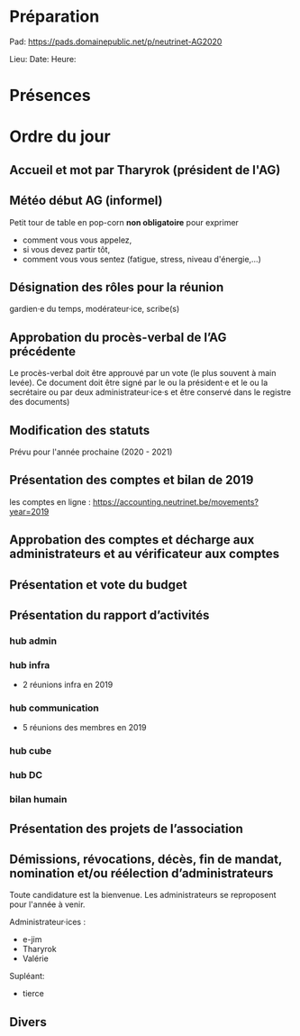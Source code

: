 <!-- TITLE: AG -->
<!-- SUBTITLE: AG portant sur 2019/2020 General Assembly -->

# Préparation
Pad: https://pads.domainepublic.net/p/neutrinet-AG2020

Lieu:
Date:
Heure:

# Présences

# Ordre du jour
## Accueil et mot par Tharyrok (président de l'AG)
## Météo début AG (informel)
Petit tour de table en pop-corn **non obligatoire** pour exprimer

* comment vous vous appelez,
* si vous devez partir tôt,
* comment vous vous sentez (fatigue, stress, niveau d'énergie,…)
## Désignation des rôles pour la réunion
gardien·e du temps, modérateur·ice, scribe(s)
## Approbation du procès-verbal de l’AG précédente
Le procès-verbal doit être approuvé par un vote (le plus souvent à main levée). 
Ce document doit être signé par le ou la président·e et le ou la secrétaire ou par deux administrateur·ice·s et être conservé dans le registre des documents)

## Modification des statuts
Prévu pour l'année prochaine (2020 - 2021)
## Présentation des comptes et bilan de 2019
les comptes en ligne : https://accounting.neutrinet.be/movements?year=2019
## Approbation des comptes et décharge aux administrateurs et au vérificateur aux comptes
## Présentation et vote du budget
## Présentation du rapport d’activités
### hub admin
### hub infra
* 2 réunions infra en 2019
### hub communication
* 5 réunions des membres en 2019
### hub cube
### hub DC
### bilan humain
## Présentation des projets de l’association
## Démissions, révocations, décès, fin de mandat, nomination et/ou réélection d’administrateurs
Toute candidature est la bienvenue. Les administrateurs se reproposent pour l'année à venir. 

Administrateur·ices :
* e-jim
* Tharyrok
* Valérie

Supléant:
* tierce

## Divers

